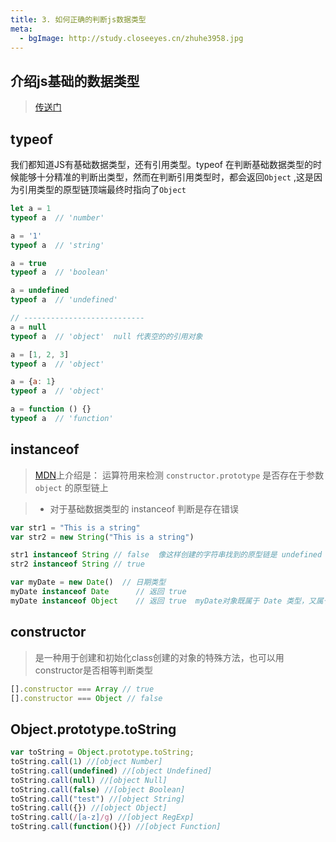 ```yaml
---
title: 3. 如何正确的判断js数据类型
meta: 
  - bgImage: http://study.closeeyes.cn/zhuhe3958.jpg
---
```


## 介绍js基础的数据类型
> [传送门](https://hz199.github.io/relearningFE/fe/JavaScript/01.html)

## typeof
  我们都知道JS有基础数据类型，还有引用类型。typeof 在判断基础数据类型的时候能够十分精准的判断出类型，然而在判断引用类型时，都会返回`Object` ,这是因为引用类型的原型链顶端最终时指向了`Object`

  ```js
  let a = 1
  typeof a  // 'number'

  a = '1'
  typeof a  // 'string'

  a = true
  typeof a  // 'boolean'

  a = undefined
  typeof a  // 'undefined'

  // ---------------------------
  a = null
  typeof a  // 'object'  null 代表空的的引用对象

  a = [1, 2, 3]
  typeof a  // 'object'

  a = {a: 1}
  typeof a  // 'object'

  a = function () {}
  typeof a  // 'function'
  ```

  ## instanceof
  > [MDN](https://developer.mozilla.org/zh-CN/docs/Web/JavaScript/Reference/Operators/instanceof)上介绍是： 运算符用来检测 `constructor.prototype` 是否存在于参数 `object` 的原型链上

  > - 对于基础数据类型的 instanceof 判断是存在错误
  ```js
  var str1 = "This is a string"
  var str2 = new String("This is a string")

  str1 instanceof String // false  像这样创建的字符串找到的原型链是 undefined
  str2 instanceof String // true

  var myDate = new Date()  // 日期类型
  myDate instanceof Date      // 返回 true
  myDate instanceof Object    // 返回 true  myDate对象既属于 Date 类型，又属于Object类型

  ```

  ## constructor
  > 是一种用于创建和初始化class创建的对象的特殊方法，也可以用 constructor是否相等判断类型
  ```js
  [].constructor === Array // true
  [].constructor === Object // false
  ```

  ## Object.prototype.toString
  ```js
  var toString = Object.prototype.toString;
  toString.call(1) //[object Number]
  toString.call(undefined) //[object Undefined]
  toString.call(null) //[object Null]
  toString.call(false) //[object Boolean]
  toString.call("test") //[object String]
  toString.call({}) //[object Object]
  toString.call(/[a-z]/g) //[object RegExp]
  toString.call(function(){}) //[object Function]
  ```
